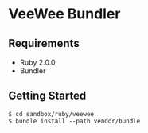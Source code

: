 VeeWee Bundler
================================================================================

Requirements
--------------------------------------------------------------------------------

- Ruby 2.0.0
- Bundler


Getting Started
--------------------------------------------------------------------------------

    $ cd sandbox/ruby/veewee
    $ bundle install --path vendor/bundle
